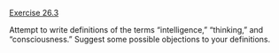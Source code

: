 [Exercise 26.3](ex_3/)

Attempt to write definitions of the terms “intelligence,” “thinking,”
and “consciousness.” Suggest some possible objections to your
definitions.

